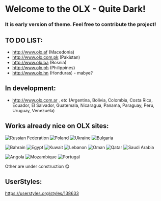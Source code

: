 # Welcome to the OLX - Quite Dark!

### It is early version of theme. Feel free to contribute the project!

## TO DO LIST:

* http://www.olx.af (Macedonia)
* http://www.olx.com.pk (Pakistan)
* http://www.olx.ba (Bosnia)
* http://www.olx.ph (Philippines)
* http://www.olx.hn (Honduras) - mabye?

## In development:
* http://www.olx.com.ar , etc (Argentina, Bolivia, Colombia, Costa Rica, Ecuador, El Salvador, Guatemala, Nicaragua, Panama, Paraguay, Peru, Uruguay, Venezuela)

## Works already nice on OLX sites:
![Russian Federation](https://raw.githubusercontent.com/stevenrskelton/flag-icon/master/png/16/country-4x3/ru.png "Russian Federation OLX.ro")
![Poland](https://raw.githubusercontent.com/stevenrskelton/flag-icon/master/png/16/country-4x3/pl.png "Poland OLX.pl")
![Ukraine](https://raw.githubusercontent.com/stevenrskelton/flag-icon/master/png/16/country-4x3/ua.png "Ukraine OLX.ua")
![Bulgaria](https://raw.githubusercontent.com/stevenrskelton/flag-icon/master/png/16/country-4x3/bg.png "Bulgaria OLX.bg")

![Bahrain](https://raw.githubusercontent.com/stevenrskelton/flag-icon/master/png/16/country-4x3/bh.png "Bahrain OLX.com.bh")
![Egypt](https://raw.githubusercontent.com/stevenrskelton/flag-icon/master/png/16/country-4x3/eg.png "Egypt OLX.com.eg")
![Kuwait](https://raw.githubusercontent.com/stevenrskelton/flag-icon/master/png/16/country-4x3/kw.png "Kuwait OLX.com.kw")
![Lebanon](https://raw.githubusercontent.com/stevenrskelton/flag-icon/master/png/16/country-4x3/li.png "Lebanon OLXliban.com")
![Oman](https://raw.githubusercontent.com/stevenrskelton/flag-icon/master/png/16/country-4x3/om.png "Oman OLX.com.om")
![Qatar](https://raw.githubusercontent.com/stevenrskelton/flag-icon/master/png/16/country-4x3/qa.png "Qatar OLX.qa")
![Saudi Arabia](https://raw.githubusercontent.com/stevenrskelton/flag-icon/master/png/16/country-4x3/sa.png "Saudi Arabia OLX.sa.com")

![Angola](https://raw.githubusercontent.com/stevenrskelton/flag-icon/master/png/16/country-4x3/ao.png "Angola OLX.co.ao")
![Mozambique](https://raw.githubusercontent.com/stevenrskelton/flag-icon/master/png/16/country-4x3/mz.png "Mozambique OLX.co.mz")
![Portugal](https://raw.githubusercontent.com/stevenrskelton/flag-icon/master/png/16/country-4x3/pt.png "Portugal OLX.pt")

Other are under construction :yum:

## UserStyles:
https://userstyles.org/styles/138633
